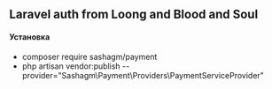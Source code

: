 ## Laravel auth from Loong and Blood and Soul

#### Установка

- composer require sashagm/payment
- php artisan vendor:publish --provider="Sashagm\Payment\Providers\PaymentServiceProvider"